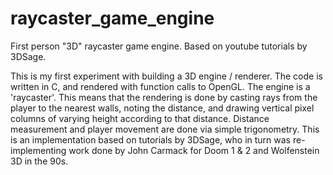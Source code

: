 # raycaster_game_engine
First person "3D" raycaster game engine. Based on youtube tutorials by 3DSage.

This is my first experiment with building a 3D engine / renderer. The code is written in C, and rendered with function calls to OpenGL.
The engine is a 'raycaster'. This means that the rendering is done by casting rays from the player to the nearest walls, noting the distance, 
and drawing vertical pixel columns of varying height according to that distance. Distance measurement and player movement are done via simple trigonometry. 
This is an implementation based on tutorials by 3DSage, who in turn was re-implementing work done by John Carmack for Doom 1 & 2 and Wolfenstein 3D in the 90s.
